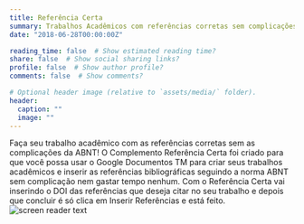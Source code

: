```yaml
---
title: Referência Certa
summary: Trabalhos Acadêmicos com referências corretas sem complicações da ABNT.
date: "2018-06-28T00:00:00Z"

reading_time: false  # Show estimated reading time?
share: false  # Show social sharing links?
profile: false  # Show author profile?
comments: false  # Show comments?

# Optional header image (relative to `assets/media/` folder).
header:
  caption: ""
  image: ""
---
```


Faça seu trabalho acadêmico com as referências corretas sem as complicações da ABNT! O Complemento Referência Certa foi criado para que você possa usar o Google Documentos TM para criar seus trabalhos acadêmicos e inserir as referências bibliográficas seguindo a norma ABNT sem complicação nem gastar tempo nenhum. Com o Referência Certa vai inserindo o DOI das referências que deseja citar no seu trabalho e depois que concluir é só clica em Inserir Referências e está feito.
![screen reader text](image.jpg "caption")
